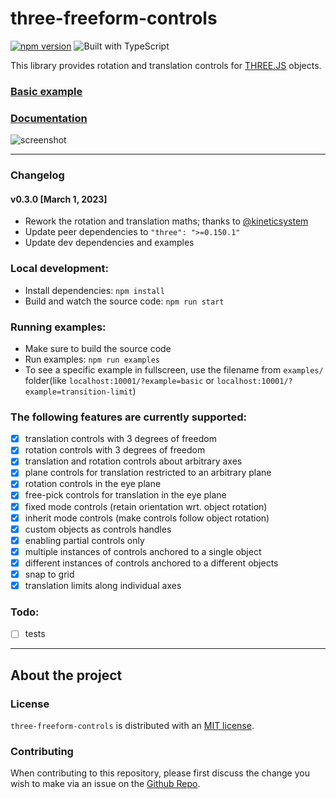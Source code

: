 # three-freeform-controls

[![npm version](https://badge.fury.io/js/three-freeform-controls.svg)](https://badge.fury.io/js/three-freeform-controls)
![Built with TypeScript](https://flat.badgen.net/badge/icon/TypeScript?icon=typescript&label&labelColor=blue&color=555555)

This library provides rotation and translation controls for [THREE.JS](https://threejs.org/) objects.

### [Basic example](https://ashishchaudhary.in/three-freeform-controls/examples/?example=basic)

### [Documentation](https://ashishchaudhary.in/three-freeform-controls)

![screenshot](https://i.imgur.com/cTJTG9o.png)

---

### Changelog

#### v0.3.0 [March 1, 2023]
- Rework the rotation and translation maths; thanks to [@kineticsystem](https://github.com/kineticsystem)
- Update peer dependencies to `"three": ">=0.150.1"`
- Update dev dependencies and examples

### Local development:
- Install dependencies: `npm install`
- Build and watch the source code: `npm run start`

### Running examples:
- Make sure to build the source code
- Run examples: `npm run examples`
- To see a specific example in fullscreen, use the filename from `examples/` folder(like `localhost:10001/?example=basic` or `localhost:10001/?example=transition-limit`)

### The following features are currently supported:

- [x] translation controls with 3 degrees of freedom
- [x] rotation controls with 3 degrees of freedom
- [x] translation and rotation controls about arbitrary axes
- [x] plane controls for translation restricted to an arbitrary plane
- [x] rotation controls in the eye plane
- [x] free-pick controls for translation in the eye plane
- [x] fixed mode controls (retain orientation wrt. object rotation)
- [x] inherit mode controls (make controls follow object rotation)
- [x] custom objects as controls handles
- [x] enabling partial controls only
- [x] multiple instances of controls anchored to a single object
- [x] different instances of controls anchored to a different objects
- [x] snap to grid
- [x] translation limits along individual axes 

### Todo:

- [ ] tests

---
## About the project

### License

`three-freeform-controls` is distributed with an [MIT license](https://raw.githubusercontent.com/tocttou/three-freeform-controls/master/LICENSE).

### Contributing

When contributing to this repository, please first discuss the change you wish to make via an issue on the [Github Repo](https://github.com/tocttou/three-freeform-controls/issues/new).
